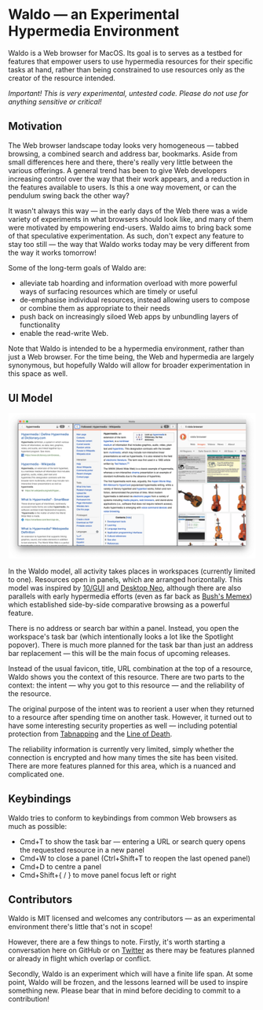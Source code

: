 #  Waldo — an Experimental Hypermedia Environment
Waldo is a Web browser for MacOS. Its goal is to serves as a testbed for
features that empower users to use hypermedia resources for their specific tasks
at hand, rather than being constrained to use resources only as the creator of
the resource intended.

*Important! This is very experimental, untested code. Please do not use for
anything sensitive or critical!*

## Motivation

The Web browser landscape today looks very homogeneous — tabbed browsing, a
combined search and address bar, bookmarks. Aside from small differences here
and there, there's really very little between the various offerings. A general
trend has been to give Web developers increasing control over the way that their
work appears, and a reduction in the features available to users. Is this a one
way movement, or can the pendulum swing back the other way?

It wasn't always this way — in the early days of the Web there was a wide
variety of experiments in what browsers should look like, and many of them were
motivated by empowering end-users. Waldo aims to bring back some of that
speculative experimentation. As such, don't expect any feature to stay too still
— the way that Waldo works today may be very different from the way it works
tomorrow!

Some of the long-term goals of Waldo are:
* alleviate tab hoarding and information overload with more powerful ways of
  surfacing resources which are timely or useful
* de-emphasise individual resources, instead allowing users to compose or
  combine them as appropriate to their needs
* push back on increasingly siloed Web apps by unbundling layers of
  functionality
* enable the read-write Web.

Note that Waldo is intended to be a hypermedia environment, rather than just a
Web browser. For the time being, the Web and hypermedia are largely synonymous,
but hopefully Waldo will allow for broader experimentation in this space as
well.

## UI Model

![Waldo Screenshot](waldo_screenshot.png)

In the Waldo model, all activity takes places in workspaces (currently limited
to one). Resources open in panels, which are arranged horizontally. This model
was inspired by [10/GUI](http://10gui.com) and [Desktop
Neo](https://desktopneo.com), although there are also parallels with early
hypermedia efforts (even as far back as [Bush's
Memex](https://en.wikipedia.org/wiki/Memex)) which established side-by-side
comparative browsing as a powerful feature.

There is no address or search bar within a panel. Instead, you open the
workspace's task bar (which intentionally looks a lot like the Spotlight
popover). There is much more planned for the task bar than just an address bar
replacement — this will be the main focus of upcoming releases.

Instead of the usual favicon, title, URL combination at the top of a resource,
Waldo shows you the context of this resource. There are two parts to the
context: the intent — why you got to this resource — and the reliability of the
resource.

The original purpose of the intent was to reorient a user when they returned to
a resource after spending time on another task. However, it turned out to have
some interesting security properties as well — including potential protection
from [Tabnapping](https://en.wikipedia.org/wiki/Tabnabbing) and the [Line of
Death](https://textslashplain.com/2017/01/14/the-line-of-death/).

The reliability information is currently very limited, simply whether the
connection is encrypted and how many times the site has been visited. There are
more features planned for this area, which is a nuanced and complicated one.

## Keybindings

Waldo tries to conform to keybindings from common Web browsers as much as
possible:
* Cmd+T to show the task bar — entering a URL or search query opens the
  requested resource in a new panel
* Cmd+W to close a panel (Ctrl+Shift+T to reopen the last opened panel)
* Cmd+D to centre a panel
* Cmd+Shift+{ / } to move panel focus left or right

## Contributors

Waldo is MIT licensed and welcomes any contributors — as an experimental
environment there's little that's not in scope!

However, there are a few things to note. Firstly, it's worth starting a
conversation here on GitHub or on [Twitter](https://twitter.com/auxilit) as
there may be features planned or already in flight which overlap or conflict.

Secondly, Waldo is an experiment which will have a finite life span. At some
point, Waldo will be frozen, and the lessons learned will be used to inspire
something new. Please bear that in mind before deciding to commit to a
contribution!
